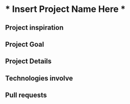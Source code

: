 # * Insert Project Name Here * 

## Project inspiration

## Project Goal

## Project Details

## Technologies involve

## Pull requests




